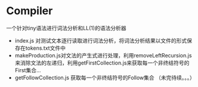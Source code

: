 # Compiler

一个针对tiny语法进行词法分析和LL(1)的语法分析器

- index.js  对测试文本逐行读取进行词法分析，将词法分析结果以文件的形式保存在tokens.txt文件中
- makeProduction.js对文法的产生式进行处理，利用removeLeftRecursion.js来消除文法的左递归，利用getFirstCollection.js来获取每一个非终结符号的First集合...
- getFollowCollection.js 获取每一个非终结符号的Follow集合 （未完待续。。。）

